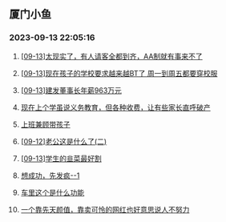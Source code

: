 ## 厦门小鱼 
### 2023-09-13 22:05:16

1. [[09-13]太现实了，有人请客全都到齐，AA制就有事来不了](http://bbs.xmfish.com/read-htm-tid-18071269.html)

2. [[09-13]现在孩子的学校要求越来越BT了 周一到周五都要穿校服](http://bbs.xmfish.com/read-htm-tid-18071287.html)

3. [[09-13]建发董事长年薪963万元](http://bbs.xmfish.com/read-htm-tid-18071330.html)

4. [现在上个学虽说义务教育，但各种收费，让有些家长直呼破产](http://bbs.xmfish.com/read-htm-tid-18071164.html)

5. [上班兼顾带孩子](http://bbs.xmfish.com/read-htm-tid-18071155.html)

6. [[09-12]老公这是什么了(二)](http://bbs.xmfish.com/read-htm-tid-18071202.html)

7. [[09-13]学生的韭菜最好割](http://bbs.xmfish.com/read-htm-tid-18071434.html)

8. [想成功，先发疯--1](http://bbs.xmfish.com/read-htm-tid-18071316.html)

9. [车里这个是什么功能](http://bbs.xmfish.com/read-htm-tid-18071180.html)

10. [一个靠先天颜值，靠卖可怜的网红也好意思说人不努力](http://bbs.xmfish.com/read-htm-tid-18071393.html)

